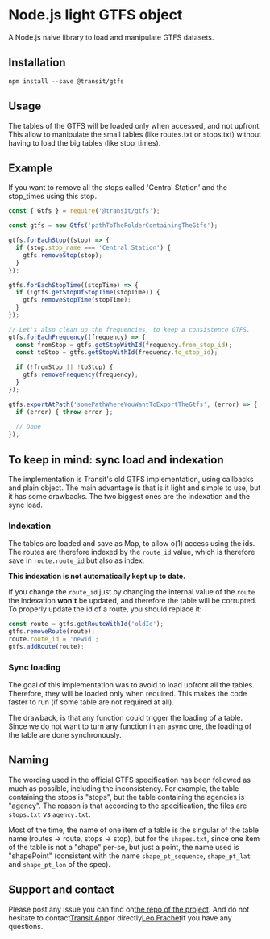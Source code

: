 # Node.js light GTFS object
A Node.js naive library to load and manipulate GTFS datasets.

## Installation

```npm install --save @transit/gtfs```

## Usage

The tables of the GTFS will be loaded only when accessed, and not upfront. This allow to manipulate the small tables
(like routes.txt or stops.txt) without having to load the big tables (like stop_times).

## Example

If you want to remove all the stops called 'Central Station' and the stop_times using this stop.

```js
const { Gtfs } = require('@transit/gtfs');

const gtfs = new Gtfs('pathToTheFolderContainingTheGtfs');

gtfs.forEachStop((stop) => {
  if (stop.stop_name === 'Central Station') {
    gtfs.removeStop(stop);
  }
});

gtfs.forEachStopTime((stopTime) => {
  if (!gtfs.getStopOfStopTime(stopTime)) {
    gtfs.removeStopTime(stopTime);
  }
});

// Let's also clean up the frequencies, to keep a consistence GTFS.
gtfs.forEachFrequency((frequency) => {
  const fromStop = gtfs.getStopWithId(frequency.from_stop_id);
  const toStop = gtfs.getStopWithId(frequency.to_stop_id);
  
  if (!fromStop || !toStop) {
    gtfs.removeFrequency(frequency);
  }
});

gtfs.exportAtPath('somePathWhereYouWantToExportTheGtfs', (error) => {
  if (error) { throw error };
  
  // Done
});
```

## To keep in mind: sync load and indexation

The implementation is Transit's old GTFS implementation, using callbacks and plain object. The main advantage is that 
is it light and simple to use, but it has some drawbacks. The two biggest ones are the indexation and the sync load.

### Indexation

The tables are loaded and save as Map, to allow o(1) access using the ids. The routes are therefore indexed by the 
`route_id` value, which is therefore save in `route.route_id` but also as index.

**This indexation is not automatically kept up to date.**

If you change the `route_id` just by changing the internal value of the `route` the indexation **won't** be updated, and
therefore the table will be corrupted. To properly update the id of a route, you should replace it:

```js
const route = gtfs.getRouteWithId('oldId');
gtfs.removeRoute(route);
route.route_id = 'newId';
gtfs.addRoute(route);
```

### Sync loading

The goal of this implementation was to avoid to load upfront all the tables. Therefore, they will be loaded only when
required. This makes the code faster to run (if some table are not required at all).

The drawback, is that any function could trigger the loading of a table. Since we do not want to turn any function in
an async one, the loading of the table are done synchronously. 

## Naming

The wording used in the official GTFS specification has been followed as much as possible, including the inconsistency.
For example, the table containing the stops is "stops", but the table containing the agencies is "agency". The reason
is that according to the specification, the files are `stops.txt` vs `agency.txt`.

Most of the time, the name of one item of a table is the singular of the table name (routes -> route, stops -> stop),
but for the `shapes.txt`, since one item of the table is not a "shape" per-se, but just a point, the name used is
"shapePoint" (consistent with the name `shape_pt_sequence`, `shape_pt_lat` and `shape_pt_lon` of the spec).

## Support and contact

Please post any issue you can find on[the repo of the project](https://github.com/TransitApp/gtfsNodeLib/issues). And 
do not hesitate to contact[Transit App](github.com/TransitApp)or directly[Leo Frachet](github.com/LeoFrachet)if you have
any questions.



